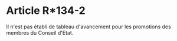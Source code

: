 # Article R*134-2

Il n'est pas établi de tableau d'avancement pour les promotions des membres du Conseil d'Etat.

